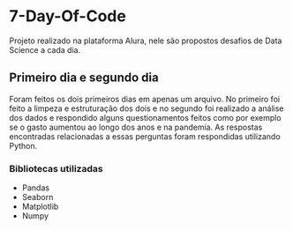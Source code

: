 # 7-Day-Of-Code
Projeto realizado na plataforma Alura, nele são propostos desafios de Data Science a cada dia.

## Primeiro dia e segundo dia


Foram feitos os dois primeiros dias em apenas um arquivo. No primeiro foi feito a limpeza e estruturação dos dois e no segundo foi realizado a análise dos dados e respondido alguns questionamentos feitos como por exemplo se o gasto aumentou ao longo dos anos e na pandemia. As respostas encontradas relacionadas a essas perguntas foram respondidas utilizando Python. 

### Bibliotecas utilizadas

* Pandas
* Seaborn
* Matplotlib
* Numpy
